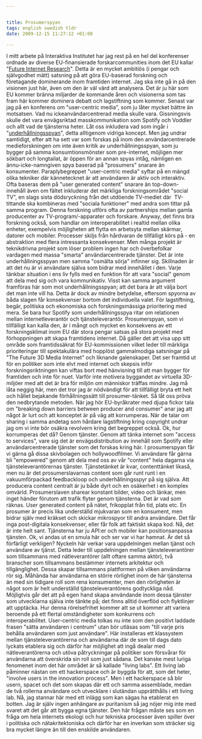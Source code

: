```yaml
--- 


title: Prosumerspyan 
tags: english swedish tldr
date: 2009-12-15 11:27:12 +01:00 

---
```


I mitt arbete på Interaktiva Institutet har jag rest på en hel del konferenser ordnade av diverse EU-finansierade forskarcommunities inom det EU kallar "[Future Internet Research](http://www.future-internet.eu/)". Detta är en mycket ambitiös (i pengar och självgodhet mätt) satsning på att göra EU-baserad forskning och företagande dominerande inom framtiden internet. Jag ska inte gå in på den visionen just här, även om den är väl värd att analysera. Det är ju här som EU kommer bränna miljarder de kommande åren och visionerna som tas fram här kommer dominera debatt och lagstiftning som kommer. Senast var jag på en konferens om "user-centric media", som ju låter mycket bättre än motsatsen. Vad nu ickeanvändarcentrerad media skulle vara. Gissningsvis skulle det vara envägsriktad masskommunikation som Spotify och Voddler och allt vad de tjänsterna heter. Låt oss inkludera vad som ingår i "[underhållningsspyan](http://copyriot.se/2009/12/09/underhallningsspyan/)", detta alltigenom vidriga koncept. Men jag undrar samtidigt, efter att ha sett var som forskas på inom den användarcentrerade medieforskningen om inte även kritik av underhållningsspyan, som ju bygger på samma konsumtionsmönster som pre-internet, möjligen mer sökbart och longtailat, är öppen för an annan spyas intåg, nämligen en ännu-icke-namngiven spya baserad på "prosumers" snarare än konsumenter. Paraplybegreppet "user-centric media" syftar på en mängd olika tekniker där kännetecknet är att användaren är aktiv och interaktiv. Ofta baseras dem på "user generated content" snarare än top-down-innehåll även om fältet inkluderar det märkliga forskningsområdet "social TV", en slags sista dödsryckning från det utdöende TV-mediet där  TV-tittande ska kombineras med "sociala funktioner" med andra som tittar på samma program. Denna forskning utförs ofta av partnerships mellan gamla producenter av TV-program/-apparater och forskare. Anyway, det finns bra forskning också, som handlar om interoperabilitet i realtid mellan olika enheter, exempelvis möjligheten att flytta en arbetsyta mellan skärmar, datorer och mobiler. Processer skiljs från hårdvaran de tillfälligt körs på - en abstraktion med flera intressanta konsekvenser. Men många projekt är teknikdrivna projekt som löser problem ingen har och överbefolkar vardagen med massa "smarta" användarcentrerade tjänster. Det är inte underhållningsspyan men samma "osmälta sörja" infinner sig. Skillnaden är att det nu är vi användare själva som bidrar med innehållet i den. Varje tänkbar situation i ens liv fylls med en funktion för att vara "social" genom att dela med sig och vara kommunikativ. Visst kan samma argument framföras här som mot underhållningsspyan; att det bara är att välja bort det man inte vill ha. Detta är dock av mindre betydelse, eftersom spyorna av båda slagen får konsekvenser bortom det individuella valet. För lagstiftning, begär, politiska och ekonomiska och forskningsmässiga prioritering med mera. Se bara hur Spotify som underhållningsspya ritar om relationen mellan internetleverantör och tjänsteleverantör. Prosumerspyan, som vi tillfälligt kan kalla den, är i mångt och mycket en konsekvens av ett forskningsklimat inom EU där stora pengar satsas på stora projekt med förhoppningen att skapa framtidens internet. Då gäller det att visa upp sitt område som framtidssäkrat för EU-kommissionen vilket leder till märkliga prioriteringar till spektakulära med hopplöst gammalmodiga satsningar på "The Future 3D Media Internet" och liknande galenskaper. Det ser framtid ut för en politiker som inte elvt med internet och skepsis inför forskningsriktningen kan viftas bort med hänvisning till att man bygger för framtiden och inte för nuet. Varför inte motivera byggandet av virtuella 3D-miljöer med att det är bra för miljön om människor träffas mindre. Jag må låta neggig här, men det tror jag är nödvändigt för att tillfälligt bryta ett helt och hållet bejakande förhållningssätt till prosumer-tänket. Så låt oss pröva den nedbrytande metoden. När jag hör EU-byråkrater med djupa fickor tala om "breaking down barriers between producer and consumer" anar jag att något är lurt och att konceptet är på väg att korrumperas. När de talar om sharing i samma andetag som hårdare lagstiftning kring copyright undrar jag om vi inte bör osäkra revolvern kring det begreppet också. Ok, hur korrumperas det då? Genom tjänster. Genom att tänka internet som "access to services", vare sig det är envägsdistribution av innehåll som Spotify eller användarcentrerade tjänster som det forskas kring här. I prosumerspyan får vi gärna gå dissa skivbolagen och hollywoodfilmer. Vi användare får gärna bli "empowered" genom att dela med oss av vår "content" hela dagarna via tjänsteleverantörernas tjänster. Tjänstetänket är kvar, contenttänket likaså, men nu är det prosumerslavarnas content som går runt runt i en vakuumförpackad feedbackloop och underhållningsspyr på sig själva. Att producera content centralt är ju både dyrt och en osäkerhet i en komplex omvärld. Prosumerslaven sharear konstant bilder, video och länkar, men inget händer förutom att trafik flyter genom tjänsterna. Det är vad som räknas. User generated content på nätet, frikopplat från tid, plats etc. En prosumer är precis lika underställd mjukvaran som en konsument, men bidrar själv med kräkset och skickar mikrospyor till andra användare. Det får inga post-digitala konsekvenser, eller får folk att faktiskt skapa kod. Nå, det är inte helt sant. Tjänsterna har ju API:er och mobiler kan positionsanpassa tjänsten. Ok, vi andas ut en smula här och ser var vi har hamnat. Är det så förfärligt verkligen? Nyckeln här verkar vara uppdelningen mellan tjänst och användare av tjänst. Detta leder till uppdelningen mellan tjänsteleverantörer som tillsammans med nätleverantörer (allt oftare samma aktör), två branscher som tillsammans bestämmer internets arkitektur och tillgänglighet. Dessa skapar tillsammans plattformen på vilken användarna rör sig. Måhända har användarna en större rörlighet inom de här tjänsterna än med sin tidigare roll som rena konsumenter, men den rörligheten är något som är helt underställd tjänsteleverantörens godtyckliga nåd. Möjligtvis går det att på egen hand skapa användande inom dessa tjänster som utvecklarna själva inte tänkte på; det finns alltid överflöd och flyktlinjer att upptäcka. Hur denna rörelsefrihet kommer att se ut kommer att variera beroende på ett flertal omständigheter som konkurrens och interoperabilitet. User-centric media tolkas nu inte som den positivt laddade frasen "sätta användaren i centrum" utan bör utläsas som "till varje pris behålla användaren som just användare". Här installeras ett klassystem mellan tjänsteleverantörerna och användarna där de som till dags dato lyckats etablera sig och därför har möjlighet att ingå dealar med nätleverantörerna och utöva påtryckningar på politiker som försvårar för användarna att överskrida sin roll som just sådana. Det kanske mest luriga fenomenet inom det här området är så kallade "living labs". Ett living lab påminner nästan om ett hackerspace och är byggda för att, som det heter, "involve users in the innovation process". Men i ett hackerspace så blir usern, spacet och det som skapas där ett och samma assemblade, medan de två rollerna användare och utvecklare i slutändan upprätthålls i ett living lab. Nå, jag stannar här med ett inlägg som kan sägas ha etablerat en botten. Jag är själv ingen anhängare av puritanism så jag nöjer mig inte med svaret att det går att bygga egna tjänster. Den här frågan måste ses som en fråga om hela internets ekologi och hur tekniska processer även spiller över i politiska och nätakritektoniska och därför har en inverkan som sträcker sig bra mycket längre än till den enskilde användaren. 